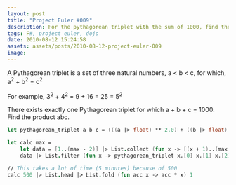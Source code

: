 ```yaml
---
layout: post
title: "Project Euler #009"
description: For the pythagorean triplet with the sum of 1000, find the product of a b c.
tags: F#, project euler, dojo
date: 2010-08-12 15:24:58
assets: assets/posts/2010-08-12-project-euler-009
image: 
---
```


A Pythagorean triplet is a set of three natural numbers, a &lt; b &lt; c, for which, a<sup>2</sup> + b<sup>2</sup> = c<sup>2</sup>

For example, 3<sup>2</sup> + 4<sup>2</sup> = 9 + 16 = 25 = 5<sup>2</sup>

There exists exactly one Pythagorean triplet for which a + b + c = 1000.  
Find the product abc.

```fsharp
let pythagorean_triplet a b c = (((a |> float) ** 2.0) + ((b |> float) ** 2.0) = ((c |> float) ** 2.0)) && (a + b + c = 1000)

let calc max =
    let data = [1..(max - 2)] |> List.collect (fun x -> [(x + 1)..(max - 1)] |> List.collect (fun y -> [(y + 2)..max] |> List.collect (fun z -> [x :: [y; z]])))
    data |> List.filter (fun x -> pythagorean_triplet x.[0] x.[1] x.[2])

// This takes a lot of time (5 minutes) because of 500
calc 500 |> List.head |> List.fold (fun acc x -> acc * x) 1
```
